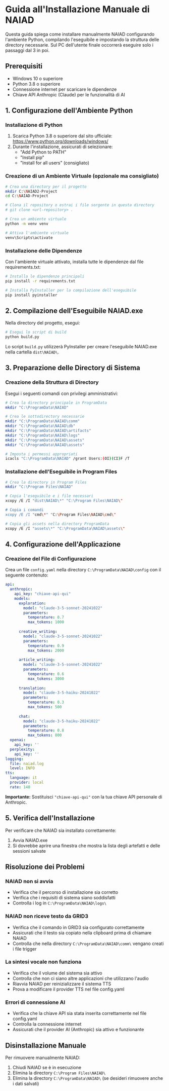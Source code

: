 # Guida all'Installazione Manuale di NAIAD

Questa guida spiega come installare manualmente NAIAD configurando l'ambiente Python, compilando l'eseguibile e impostando la struttura delle directory necessarie.
Sul PC dell'utente finale occorrerà eseguire solo i passaggi dal 3 in poi.

## Prerequisiti

- Windows 10 o superiore
- Python 3.8 o superiore
- Connessione internet per scaricare le dipendenze
- Chiave API Anthropic (Claude) per le funzionalità di AI

## 1. Configurazione dell'Ambiente Python

### Installazione di Python

1. Scarica Python 3.8 o superiore dal sito ufficiale: https://www.python.org/downloads/windows/
2. Durante l'installazione, assicurati di selezionare:
   - "Add Python to PATH"
   - "Install pip"
   - "Install for all users" (consigliato)

### Creazione di un Ambiente Virtuale (opzionale ma consigliato)

```bash
# Crea una directory per il progetto
mkdir C:\NAIAD2-Project
cd C:\NAIAD-Project

# Clona il repository o estrai i file sorgente in questa directory
# git clone <url-repository> .

# Crea un ambiente virtuale
python -m venv venv

# Attiva l'ambiente virtuale
venv\Scripts\activate
```

### Installazione delle Dipendenze

Con l'ambiente virtuale attivato, installa tutte le dipendenze dal file requirements.txt:

```bash
# Installa le dipendenze principali
pip install -r requirements.txt

# Installa PyInstaller per la compilazione dell'eseguibile
pip install pyinstaller
```

## 2. Compilazione dell'Eseguibile NAIAD.exe

Nella directory del progetto, esegui:

```bash
# Esegui lo script di build
python build.py
```

Lo script `build.py` utilizzerà PyInstaller per creare l'eseguibile NAIAD.exe nella cartella `dist\NAIAD\`.

## 3. Preparazione delle Directory di Sistema

### Creazione della Struttura di Directory

Esegui i seguenti comandi con privilegi amministrativi:

```bash
# Crea la directory principale in ProgramData
mkdir "C:\ProgramData\NAIAD"

# Crea le sottodirectory necessarie
mkdir "C:\ProgramData\NAIAD\comm"
mkdir "C:\ProgramData\NAIAD\db"
mkdir "C:\ProgramData\NAIAD\artifacts"
mkdir "C:\ProgramData\NAIAD\logs"
mkdir "C:\ProgramData\NAIAD\assets"
mkdir "C:\ProgramData\NAIAD\assets"

# Imposta i permessi appropriati
icacls "C:\ProgramData\NAIAD" /grant Users:(OI)(CI)F /T
```

### Installazione dell'Eseguibile in Program Files

```bash
# Crea la directory in Program Files
mkdir "C:\Program Files\NAIAD"

# Copia l'eseguibile e i file necessari
xcopy /E /I "dist\NAIAD\*" "C:\Program Files\NAIAD\"

# Copia i comandi
xcopy /E /I "cmd\*" "C:\Program Files\NAIAD\cmd\"

# Copia gli assets nella directory ProgramData
xcopy /E /I "assets\*" "C:\ProgramData\NAIAD\assets\"
```

## 4. Configurazione dell'Applicazione

### Creazione del File di Configurazione

Crea un file `config.yaml` nella directory `C:\ProgramData\NAIAD\config` con il seguente contenuto:

```yaml
api:
  anthropic:
    api_key: "chiave-api-qui"
    models:
      exploration:
        model: "claude-3-5-sonnet-20241022"
        parameters:
          temperature: 0.7
          max_tokens: 1000
          
      creative_writing:
        model: "claude-3-5-sonnet-20241022"
        parameters:
          temperature: 0.9
          max_tokens: 2000
          
      article_writing:
        model: "claude-3-5-sonnet-20241022"
        parameters:
          temperature: 0.6
          max_tokens: 3000
          
      translation:
        model: "claude-3-5-haiku-20241022"
        parameters:
          temperature: 0.3
          max_tokens: 500
          
      chat:
        model: "claude-3-5-haiku-20241022"
        parameters:
          temperature: 0.8
          max_tokens: 800
  openai:
    api_key: ''
  perplexity:
    api_key: ''
logging:
  file: naiad.log
  level: INFO
tts:
  language: it
  provider: local
  rate: 140
```

**Importante:** Sostituisci `"chiave-api-qui"` con la tua chiave API personale di Anthropic.

## 5. Verifica dell'Installazione

Per verificare che NAIAD sia installato correttamente:

1. Avvia NAIAD.exe
2. Si dovrebbe aprire una finestra che mostra la lista degli artefatti e delle sessioni salvate

## Risoluzione dei Problemi

### NAIAD non si avvia

- Verifica che il percorso di installazione sia corretto
- Verifica che i requisiti di sistema siano soddisfatti
- Controlla i log in `C:\ProgramData\NAIAD\logs\`

### NAIAD non riceve testo da GRID3

- Verifica che il comando in GRID3 sia configurato correttamente
- Assicurati che il testo sia copiato nella clipboard prima di chiamare NAIAD
- Controlla che nella directory `C:\ProgramData\NAIAD\comm\` vengano creati i file trigger

### La sintesi vocale non funziona

- Verifica che il volume del sistema sia attivo
- Controlla che non ci siano altre applicazioni che utilizzano l'audio
- Riavvia NAIAD per reinizializzare il sistema TTS
- Prova a modificare il provider TTS nel file config.yaml

### Errori di connessione AI

- Verifica che la chiave API sia stata inserita correttamente nel file config.yaml
- Controlla la connessione internet
- Assicurati che il provider AI (Anthropic) sia attivo e funzionante

## Disinstallazione Manuale

Per rimuovere manualmente NAIAD:

1. Chiudi NAIAD se è in esecuzione
2. Elimina la directory `C:\Program Files\NAIAD\`
3. Elimina la directory `C:\ProgramData\NAIAD\` (se desideri rimuovere anche i dati salvati)

